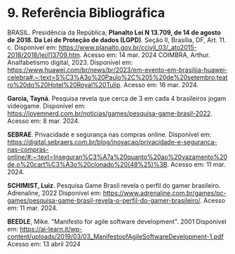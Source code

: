 # 9.	Referência Bibliográfica

BRASIL. Presidência da República; __Planalto Lei N 13.709, de 14 de agosto de 2018. Da Lei de Proteção de dados (LGPD)__. Seção II, Brasília, DF, Art. 11. c. Disponível em: https://www.planalto.gov.br/ccivil_03/_ato2015-2018/2018/lei/l13709.htm. Acesso em: 14 mar. 2024
COIMBRA, Arthur.          Analfabetismo digital,           2023.                       Disponível                 em:                       https://www.huawei.com/br/news/br/2023/em-evento-em-brasiliia-huawei-celebra#:~:text=S%C3%A3o%20Paulo%2C%205%20de%20setembro,teatro%20do%20Hotel%20Royal%20Tulip. Acesso em: 16 mar. 2024.

__Garcia, Tayná__. Pesquisa revela que cerca de 3 em cada 4 brasileiros jogam videogame.
Disponível em: https://jovemnerd.com.br/noticias/games/pesquisa-game-brasil-2022.
Acesso em: 8 mar. 2024.

__SEBRAE__. Privacidade e segurança nas compras online. Disponível em:
https://digital.sebraers.com.br/blog/inovacao/privacidade-e-seguranca-nas-compras-online/#:~:text=Inseguran%C3%A7a%20quanto%20ao%20vazamento%20de,o%20cart%C3%A3o%20clonado%20(48%25)%3B. Acesso em: 11 mar. 2024.


__SCHIMIST, Luiz__. Pesquisa Game Brasil revela o perfil do gamer brasileiro. Adrenaline, 2022
Disponível            em:		https://www.adrenaline.com.br/games/pc-games/pesquisa-game-brasil-revela-o-perfil-do-gamer-brasileiro/. Acesso em: 11 mar. 2024.

__BEEDLE__, Mike. "Manifesto for agile software development".   2001
Disponível            em:		https://ai-learn.it/wp-content/uploads/2019/03/03_ManifestoofAgileSoftwareDevelopment-1.pdf Acesso em: 13 abril 2024

